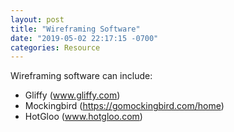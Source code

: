 ```yaml
---
layout: post
title: "Wireframing Software"
date: "2019-05-02 22:17:15 -0700"
categories: Resource
---
```


Wireframing software can include:

- Gliffy (www.gliffy.com)
- Mockingbird (https://gomockingbird.com/home)
- HotGloo (www.hotgloo.com)
